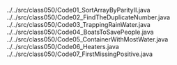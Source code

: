 ../../src/class050/Code01_SortArrayByParityII.java
../../src/class050/Code02_FindTheDuplicateNumber.java
../../src/class050/Code03_TrappingRainWater.java
../../src/class050/Code04_BoatsToSavePeople.java
../../src/class050/Code05_ContainerWithMostWater.java
../../src/class050/Code06_Heaters.java
../../src/class050/Code07_FirstMissingPositive.java

